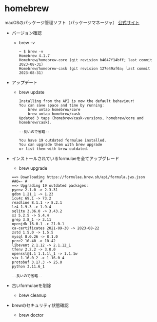 # homebrew
macOSのパッケージ管理ソフト（パッケージマネージャ）
[公式サイト](https://brew.sh)

* バージョン確認
  * brew -v
    ```
    ~ $ brew -v
    Homebrew 4.1.7
    Homebrew/homebrew-core (git revision b4047f14bff; last commit 2023-08-31)
    Homebrew/homebrew-cask (git revision 127e49af6a; last commit 2023-08-31)
    ```
* アップデート
  * brew update
    ```
    Installing from the API is now the default behaviour!
    You can save space and time by running:
        brew untap homebrew/core
        brew untap homebrew/cask
    Updated 3 taps (homebrew/cask-versions, homebrew/core and homebrew/cask).

    --長いので省略--
    
    You have 19 outdated formulae installed.
    You can upgrade them with brew upgrade
    or list them with brew outdated.
    ```

* インストールされているformulaeを全てアップグレード
  * brew upgrade
  ```
  ==> Downloading https://formulae.brew.sh/api/formula.jws.json
  ##O=- #      #
  ==> Upgrading 19 outdated packages:
  pyenv 2.1.0 -> 2.3.31
  gdbm 1.21_1 -> 1.23
  icu4c 69.1 -> 73.2
  readline 8.1.1 -> 8.2.1
  lz4 1.9.3 -> 1.9.4
  sqlite 3.36.0 -> 3.43.2
  xz 5.2.5 -> 5.4.4
  grep 3.8_1 -> 3.11
  openjdk 16.0.1 -> 21.0.1
  ca-certificates 2021-09-30 -> 2023-08-22
  zstd 1.5.0 -> 1.5.5
  mysql 8.0.26 -> 8.1.0
  pcre2 10.40 -> 10.42
  libevent 2.1.12 -> 2.1.12_1
  tfenv 2.2.2 -> 3.0.0
  openssl@1.1 1.1.1l_1 -> 1.1.1w
  six 1.16.0_2 -> 1.16.0_4
  protobuf 3.17.3 -> 25.0
  python 3.11.6_1
  
  --長いので省略--

  ```

* 古いformulaeを削除
  * brew cleanup
* brewのセキュリティ状態確認
  * brew doctor
